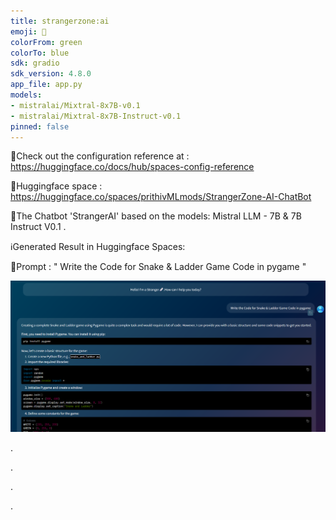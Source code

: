 ```yaml
---
title: strangerzone:ai
emoji: 🐙
colorFrom: green
colorTo: blue
sdk: gradio
sdk_version: 4.8.0
app_file: app.py
models:
- mistralai/Mixtral-8x7B-v0.1
- mistralai/Mixtral-8x7B-Instruct-v0.1
pinned: false
---
```



🚀Check out the configuration reference at : https://huggingface.co/docs/hub/spaces-config-reference

🚀Huggingface space : https://huggingface.co/spaces/prithivMLmods/StrangerZone-AI-ChatBot

🚀The Chatbot 'StrangerAI' based on the models: Mistral LLM - 7B & 7B Instruct V0.1 .

ℹ️Generated Result in Huggingface Spaces:

🔮Prompt : " Write the Code for Snake & Ladder Game Code in pygame "

![alt text](assets/cx1.png)

.

.

.

.

